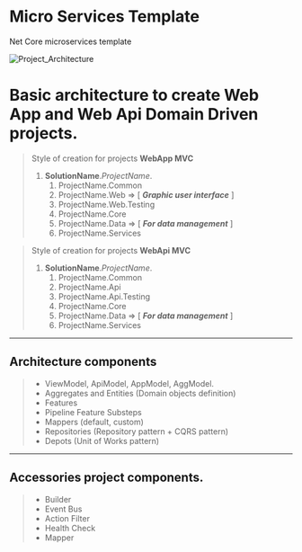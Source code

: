 # Micro Services Template
Net Core microservices template 

![Project_Architecture](Project_Architecture.png "Architecture")

# Basic architecture to create Web App and Web Api Domain Driven projects.

> Style of creation for projects **WebApp MVC**  
> 1. **SolutionName**.*ProjectName*.
>       1. ProjectName.Common
>       2. ProjectName.Web => [ ***Graphic user interface*** ]
>       3. ProjectName.Web.Testing
>       4. ProjectName.Core
>       5. ProjectName.Data => [ ***For data management*** ]
>       6. ProjectName.Services

> Style of creation for projects **WebApi MVC** 
> 1. **SolutionName**.*ProjectName*.
>       1. ProjectName.Common
>       2. ProjectName.Api
>       3. ProjectName.Api.Testing
>       6. ProjectName.Core
>       7. ProjectName.Data => [ ***For data management*** ]
>       8. ProjectName.Services

---

## Architecture components

> - ViewModel, ApiModel, AppModel, AggModel.
> - Aggregates and Entities (Domain objects definition)
> - Features
> - Pipeline Feature Substeps
> - Mappers (default, custom)
> - Repositories (Repository pattern + CQRS pattern)
> - Depots (Unit of Works pattern)

---

## Accessories project components.

> - Builder
> - Event Bus
> - Action Filter
> - Health Check
> - Mapper
